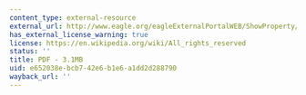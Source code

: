 ```yaml
---
content_type: external-resource
external_url: http://www.eagle.org/eagleExternalPortalWEB/ShowProperty/BEA%20Repository/Rules&Guides/Current/82_FloatingProductionInstallations/Pub82_FPI_Guide
has_external_license_warning: true
license: https://en.wikipedia.org/wiki/All_rights_reserved
status: ''
title: PDF - 3.1MB
uid: e652038e-bcb7-42e6-b1e6-a1dd2d288790
wayback_url: ''
---
```

